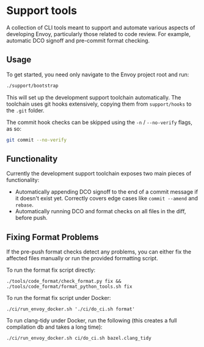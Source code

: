 # Support tools

A collection of CLI tools meant to support and automate various aspects of
developing Envoy, particularly those related to code review. For example,
automatic DCO signoff and pre-commit format checking.

## Usage

To get started, you need only navigate to the Envoy project root and run:

```bash
./support/bootstrap
```

This will set up the development support toolchain automatically. The toolchain
uses git hooks extensively, copying them from `support/hooks` to the `.git`
folder.

The commit hook checks can be skipped using the `-n` / `--no-verify` flags, as
so:

```bash
git commit --no-verify
```

## Functionality

Currently the development support toolchain exposes two main pieces of
functionality:

* Automatically appending DCO signoff to the end of a commit message if it
  doesn't exist yet. Correctly covers edge cases like `commit --amend` and
  `rebase`.
* Automatically running DCO and format checks on all files in the diff, before
  push.

[filter]: https://github.com/envoyproxy/envoy-filter-example

## Fixing Format Problems

If the pre-push format checks detect any problems, you can either fix the
affected files manually or run the provided formatting script.

To run the format fix script directly:

```
./tools/code_format/check_format.py fix && ./tools/code_format/format_python_tools.sh fix
```

To run the format fix script under Docker:

```
./ci/run_envoy_docker.sh './ci/do_ci.sh format'
```

To run clang-tidy under Docker, run the following (this creates a full
compilation db and takes a long time):

```
./ci/run_envoy_docker.sh ci/do_ci.sh bazel.clang_tidy
```
